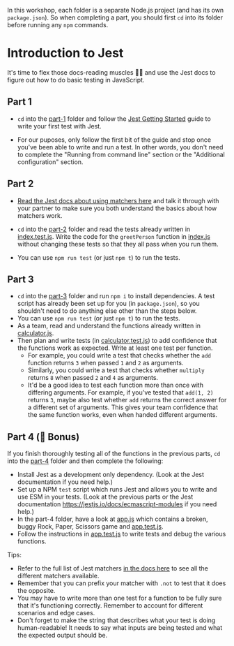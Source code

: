 In this workshop, each folder is a separate Node.js project (and has its own `package.json`). So when completing a part, you should first `cd` into its folder before running any `npm` commands.

# Introduction to Jest

It's time to flex those docs-reading muscles 💪📖 and use the Jest docs to figure out how to do basic testing in JavaScript.

## Part 1

- `cd` into the [part-1](./part-1/) folder and follow the [Jest Getting Started](https://jestjs.io/docs/en/getting-started) guide to write your first test with Jest.

- For our puposes, only follow the first bit of the guide and stop once you've been able to write and run a test. In other words, you don't need to complete the "Running from command line" section or the "Additional configuration" section.

## Part 2

- [Read the Jest docs about using matchers here](https://jestjs.io/docs/en/using-matchers) and talk it through with your partner to make sure you both understand the basics about how matchers work.

- `cd` into the [part-2](./part-2/) folder and read the tests already written in [index.test.js](./part-2/index.test.js). Write the code for the `greetPerson` function in [index.js](./part-2/index.js) without changing these tests so that they all pass when you run them.

- You can use `npm run test` (or just `npm t`) to run the tests.

## Part 3

- `cd` into the [part-3](./part-3/) folder and run `npm i` to install dependencies. A test script has already been set up for you (in `package.json`), so you shouldn't need to do anything else other than the steps below.
- You can use `npm run test` (or just `npm t`) to run the tests.
- As a team, read and understand the functions already written in [calculator.js](./part-3/calculator.js).
- Then plan and write tests (in [calculator.test.js](./part-3/calculator.test.js)) to add confidence that the functions work as expected. Write at least one test per function.
  - For example, you could write a test that checks whether the `add` function returns `3` when passed `1` and `2` as arguments.
  - Similarly, you could write a test that checks whether `multiply` returns `8` when passed `2` and `4` as arguments.
  - It'd be a good idea to test each function more than once with differing arguments. For example, if you've tested that `add(1, 2)` returns `3`, maybe also test whether `add` returns the correct answer for a different set of arguments. This gives your team confidence that the same function works, even when handed different arguments.

## Part 4 (🌟 Bonus)

If you finish thoroughly testing all of the functions in the previous parts, `cd` into the [part-4](./part-4/) folder and then complete the following:

- Install Jest as a development only dependency. (Look at the Jest documentation if you need help.)
- Set up a NPM `test` script which runs Jest and allows you to write and use ESM in your tests. (Look at the previous parts or the Jest documentation https://jestjs.io/docs/ecmascript-modules if you need help.)
- In the part-4 folder, have a look at [app.js](./part-4/app.js) which contains a broken, buggy Rock, Paper, Scissors game and [app.test.js](./part-4/app.test.js).
- Follow the instructions in [app.test.js](./part-4/app.test.js) to write tests and debug the various functions.

Tips:

- Refer to the full list of Jest matchers [in the docs here](https://jestjs.io/docs/en/expect) to see all the different matchers available.
- Remember that you can prefix your matcher with `.not` to test that it does the opposite.
- You may have to write more than one test for a function to be fully sure that it's functioning correctly. Remember to account for different scenarios and edge cases.
- Don't forget to make the string that describes what your test is doing human-readable! It needs to say what inputs are being tested and what the expected output should be.
